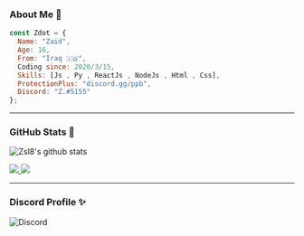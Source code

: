 ### About Me 👤

```js
const Zdot = {
  Name: "Zaid",
  Age: 16,
  From: "Iraq 🇮🇶",
  Coding since: 2020/3/15,
  Skills: [Js , Py , ReactJs , NodeJs , Html , Css],
  ProtectionPlus: "discord.gg/ppb",
  Discord: "Z.#5155"
};
```

---

### GitHub Stats 🌟
![Zsl8's github stats](https://github-readme-stats.vercel.app/api?username=Zsl8&count_private=true&show_icons=true&theme=radical)

<a href="https://github.com/Zsl8?tab=followers">
  <img src="https://img.shields.io/github/followers/Zsl8">
</a>
<a href="https://github.com/Zsl8">
   <img src="https://komarev.com/ghpvc/?username=Zsl8">
</a>

---

### Discord Profile ✨
![Discord](https://discord.c99.nl/widget/theme-1/306656522438443009.png)
